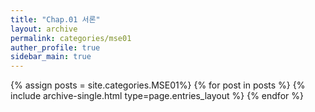 ```yaml
---
title: "Chap.01 서론"
layout: archive
permalink: categories/mse01
auther_profile: true
sidebar_main: true
---
```


{% assign posts = site.categories.MSE01%}
{% for post in posts %} {% include archive-single.html type=page.entries_layout %} {% endfor %}
